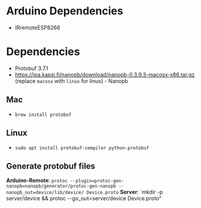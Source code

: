 # Arduino Dependencies
* IRremoteESP8266

# Dependencies
* Protobuf 3.7.1
* https://jpa.kapsi.fi/nanopb/download/nanopb-0.3.9.3-macosx-x86.tar.gz (replace `macosx` with `linux` for linux) - Nanopb

## Mac
* `brew install protobuf`
## Linux
* `sudo apt install protobuf-compiler python-protobuf`

## Generate protobuf files
**Arduino-Remote**: `protoc --plugin=protoc-gen-nanopb=nanopb/generator/protoc-gen-nanopb --nanopb_out=device/lib/device/ Device.proto`
**Server**: `mkdir -p server/device && protoc --go_out=server/device Device.proto"